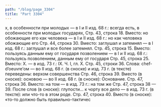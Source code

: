 ```yaml
---
path: "/blog/page_3304"
title: "Part 3304"
---
```


х, в особенности при молодых — в I и II изд. 68 г.: всегда есть, в особенности при молодых государях,
Стр. 43, строка 18.
Вместо: но обожающие его как человека — в I и II изд. 68 г.: но как человека обожающие его
Стр. 44, строка 30.
Вместо: заглушал и затемнял — в I изд. 68 г.: заглушал и все более затемнял.
Стр. 45, строка 15.
Вместо: пользуясь данным ему от государя позволением — в I и II изд. 68 г.: пользуясь позволением, данным ему от государя
Стр. 45, строка 25.
Вместо: X. — в изд. 73 г.: IX.
Ч. I, гл. X.
Стр. 45, строки 36.
Слова: chef-d’oeuvre’ом — во II изд. 68 г. (в сноске) и изд. 73 г. (в тексте) переведены: верхом совершенства
Стр. 46, строка 39.
Вместо (в сноске): основою — во II изд. 68 г. (в сноске): Основание.
Стр. 47, строка 36.
Вместо: на том — в изд. 73 г.: на том же
Стр. 47, строка 38 — 39.
После слов (в сноске): глупости... к чорту все дело — в изд. 73 г. (в тексте): или что-то в этом роде.
Стр. 47, строка 40.
Вместо (в сноске): «то-то должно быть правильно-тактичес
